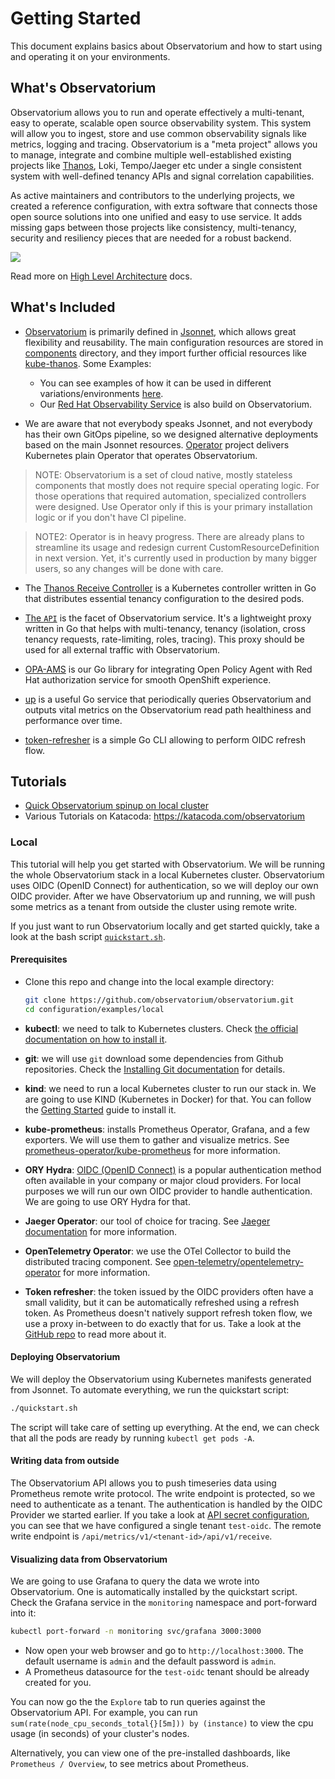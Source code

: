# Getting Started

This document explains basics about Observatorium and how to start using and operating it on your environments.

## What's Observatorium

Observatorium allows you to run and operate effectively a multi-tenant, easy to operate, scalable open source observability system. This system will allow you to ingest, store and use common observability signals like metrics, logging and tracing. Observatorium is a "meta project" allows you to manage, integrate and combine multiple well-established existing projects like [Thanos](https://thanos.io), Loki, Tempo/Jaeger etc under a single consistent system with well-defined tenancy APIs and signal correlation capabilities.

As active maintainers and contributors to the underlying projects, we created a reference configuration, with extra software that connects those open source solutions into one unified and easy to use service. It adds missing gaps between those projects like consistency, multi-tenancy, security and resiliency pieces that are needed for a robust backend.

![](/docs/design/Observatorium-High-Level.png)

Read more on [High Level Architecture](/docs/design/architecture.md) docs.

## What's Included

* [Observatorium](https://github.com/observatorium/observatorium) is primarily defined in [Jsonnet](https://jsonnet.org/), which allows great flexibility and reusability. The main configuration resources are stored in [components](https://github.com/observatorium/observatorium/tree/main/configuration/components) directory, and they import further official resources like [kube-thanos](https://github.com/thanos-io/kube-thanos). Some Examples:
  * You can see examples of how it can be used in different variations/environments [here](https://github.com/observatorium/observatorium/tree/main/configuration/examples).
  * Our [Red Hat Observability Service](https://github.com/rhobs/configuration) is also build on Observatorium.

* We are aware that not everybody speaks Jsonnet, and not everybody has their own GitOps pipeline, so we designed alternative deployments based on the main Jsonnet resources. [Operator](https://github.com/observatorium/operator) project delivers Kubernetes plain Operator that operates Observatorium.

> NOTE: Observatorium is a set of cloud native, mostly stateless components that mostly does not require special operating logic. For those operations that required automation, specialized controllers were designed. Use Operator only if this is your primary installation logic or if you don't have CI pipeline.

> NOTE2: Operator is in heavy progress. There are already plans to streamline its usage and redesign current CustomResourceDefinition in next version. Yet, it's currently used in production by many bigger users, so any changes will be done with care.

* The [Thanos Receive Controller](https://github.com/observatorium/thanos-receive-controller) is a Kubernetes controller written in Go that distributes essential tenancy configuration to the desired pods.

* [The `API`](https://github.com/observatorium/api) is the facet of Observatorium service. It's a lightweight proxy written in Go that helps with multi-tenancy, tenancy (isolation, cross tenancy requests, rate-limiting, roles, tracing). This proxy should be used for all external traffic with Observatorium.

* [OPA-AMS](https://github.com/observatorium/opa-ams) is our Go library for integrating Open Policy Agent with Red Hat authorization service for smooth OpenShift experience.

* [up](https://github.com/observatorium/up) is a useful Go service that periodically queries Observatorium and outputs vital metrics on the Observatorium read path healthiness and performance over time.

* [token-refresher](https://github.com/observatorium/token-refresher) is a simple Go CLI allowing to perform OIDC refresh flow.

## Tutorials

* [Quick Observatorium spinup on local cluster](#local)
* Various Tutorials on Katacoda: https://katacoda.com/observatorium

### Local

This tutorial will help you get started with Observatorium. We will be running the whole Observatorium stack in a local Kubernetes cluster. Observatorium uses OIDC (OpenID Connect) for authentication, so we will deploy our own OIDC provider. After we have Observatorium up and running, we will push some metrics as a tenant from outside the cluster using remote write.

If you just want to run Observatorium locally and get started quickly, take a look at the bash script [`quickstart.sh`](../../configuration/examples/local/quickstart.sh).

#### Prerequisites

- Clone this repo and change into the local example directory:

  ```bash
  git clone https://github.com/observatorium/observatorium.git
  cd configuration/examples/local
  ```

- **kubectl**: we need to talk to Kubernetes clusters. Check [the official documentation on how to install it](https://kubernetes.io/docs/tasks/tools/#kubectl).

- **git**: we will use `git` download some dependencies from Github repositories. Check the [Installing Git documentation](https://git-scm.com/book/en/v2/Getting-Started-Installing-Git) for details.

- **kind**: we need to run a local Kubernetes cluster to run our stack in. We are going to use KIND (Kubernetes in Docker) for that. You can follow the [Getting Started](https://kind.sigs.k8s.io/docs/user/quick-start/) guide to install it.

- **kube-prometheus**: installs Prometheus Operator, Grafana, and a few exporters. We will use them to gather and visualize metrics. See [prometheus-operator/kube-prometheus](https://github.com/prometheus-operator/kube-prometheus) for more information.

- **ORY Hydra**: [OIDC (OpenID Connect)](https://openid.net/connect/) is a popular authentication method often available in your company or major cloud providers. For local purposes we will run our own OIDC provider to handle authentication. We are going to use ORY Hydra for that.

- **Jaeger Operator**: our tool of choice for tracing. See [Jaeger documentation](https://www.jaegertracing.io/docs/latest/operator/) for more information.

- **OpenTelemetry Operator**: we use the OTel Collector to build the distributed tracing component. See [open-telemetry/opentelemetry-operator](https://github.com/open-telemetry/opentelemetry-operator) for more information.

- **Token refresher**: the token issued by the OIDC providers often have a small validity, but it can be automatically refreshed using a refresh token. As Prometheus doesn't natively support refresh token flow, we use a proxy in-between to do exactly that for us. Take a look at the [GitHub repo](https://github.com/observatorium/token-refresher) to read more about it.

#### Deploying Observatorium

We will deploy the Observatorium using Kubernetes manifests generated from Jsonnet. To automate everything, we run the quickstart script:

```sh
./quickstart.sh
```

The script will take care of setting up everything. At the end, we can check that all the pods are ready by running `kubectl get pods -A`.

#### Writing data from outside

The Observatorium API allows you to push timeseries data using Prometheus remote write protocol. The write endpoint is protected, so we need to authenticate as a tenant. The authentication is handled by the OIDC Provider we started earlier. If you take a look at [API secret configuration](../../configuration/examples/local/manifests/observatorium/api-secret.yaml), you can see that we have configured a single tenant `test-oidc`. The remote write endpoint is `/api/metrics/v1/<tenant-id>/api/v1/receive`.

#### Visualizing data from Observatorium

We are going to use Grafana to query the data we wrote into Observatorium. One is automatically installed by the quickstart script. Check the Grafana service in the `monitoring` namespace and port-forward into it:

```sh
kubectl port-forward -n monitoring svc/grafana 3000:3000
```

* Now open your web browser and go to `http://localhost:3000`. The default username is `admin` and the default password is `admin`.
* A Prometheus datasource for the `test-oidc` tenant should be already created for you.

You can now go the the `Explore` tab to run queries against the Observatorium API. For example, you can run `sum(rate(node_cpu_seconds_total{}[5m])) by (instance)` to view the cpu usage (in seconds) of your cluster's nodes.

Alternatively, you can view one of the pre-installed dashboards, like `Prometheus / Overview`, to see metrics about Prometheus.
